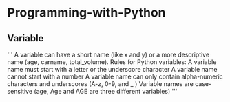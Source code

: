 # Programming-with-Python
## Variable
''' A variable can have a short name (like x and y) or a more descriptive name (age, carname, total_volume). Rules for Python variables:
A variable name must start with a letter or the underscore character
A variable name cannot start with a number
A variable name can only contain alpha-numeric characters and underscores (A-z, 0-9, and _ )
Variable names are case-sensitive (age, Age and AGE are three different variables)
'''

